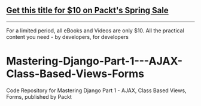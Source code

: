 ## [Get this title for $10 on Packt's Spring Sale](https://www.packt.com/V15222?utm_source=github&utm_medium=packt-github-repo&utm_campaign=spring_10_dollar_2022)
-----
For a limited period, all eBooks and Videos are only $10. All the practical content you need \- by developers, for developers

# Mastering-Django-Part-1---AJAX-Class-Based-Views-Forms
Code Repository for Mastering Django Part 1 - AJAX, Class Based Views, Forms, published by Packt
